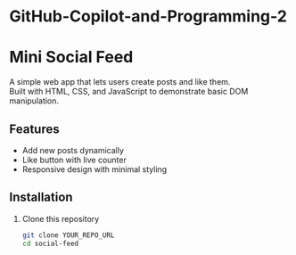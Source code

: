 # GitHub-Copilot-and-Programming-2
# Mini Social Feed

A simple web app that lets users create posts and like them.  
Built with HTML, CSS, and JavaScript to demonstrate basic DOM manipulation.

## Features
- Add new posts dynamically
- Like button with live counter
- Responsive design with minimal styling

## Installation
1. Clone this repository
   ```bash
   git clone YOUR_REPO_URL
   cd social-feed
